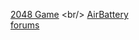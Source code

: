 [2048 Game]([https://github.com/biden2020prez/FlipStore/files/9283012/2048.zip](https://objects.githubusercontent.com/github-production-repository-file-5c1aeb/522299612/9283012?X-Amz-Algorithm=AWS4-HMAC-SHA256&X-Amz-Credential=AKIAIWNJYAX4CSVEH53A%2F20220808%2Fus-east-1%2Fs3%2Faws4_request&X-Amz-Date=20220808T161358Z&X-Amz-Expires=300&X-Amz-Signature=f19b7d62950c9e2fa55b9771c19db925999d5920ad9b8bd4f3162e50626daed2&X-Amz-SignedHeaders=host&actor_id=106286969&key_id=0&repo_id=522299612&response-content-disposition=attachment%3Bfilename%3D2048.zip&response-content-type=application%2Fx-zip-compressed)) <br/>
[AirBattery](https://github.com/biden2020prez/FlipStore/files/9283038/AirBattery.zip) <br/>
[forums](https://forums.apps4flip.com/d/36-apps4flip-forum-app/5)
